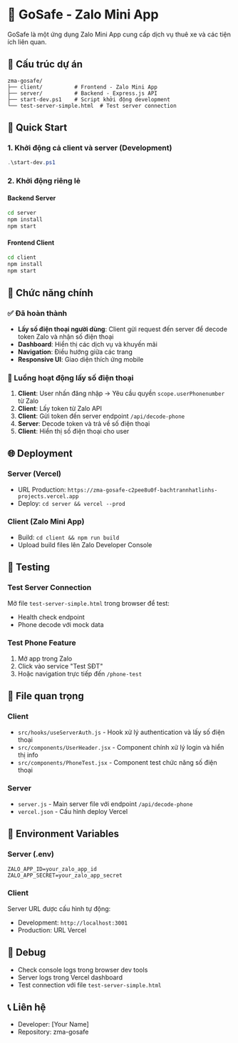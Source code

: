 # 🚗 GoSafe - Zalo Mini App

GoSafe là một ứng dụng Zalo Mini App cung cấp dịch vụ thuê xe và các tiện ích liên quan.

## 📁 Cấu trúc dự án

```
zma-gosafe/
├── client/          # Frontend - Zalo Mini App
├── server/          # Backend - Express.js API
├── start-dev.ps1    # Script khởi động development
└── test-server-simple.html  # Test server connection
```

## 🚀 Quick Start

### 1. Khởi động cả client và server (Development)
```powershell
.\start-dev.ps1
```

### 2. Khởi động riêng lẻ

#### Backend Server
```bash
cd server
npm install
npm start
```

#### Frontend Client
```bash
cd client
npm install
npm start
```

## 📱 Chức năng chính

### ✅ Đã hoàn thành
- **Lấy số điện thoại người dùng**: Client gửi request đến server để decode token Zalo và nhận số điện thoại
- **Dashboard**: Hiển thị các dịch vụ và khuyến mãi
- **Navigation**: Điều hướng giữa các trang
- **Responsive UI**: Giao diện thích ứng mobile

### 🔧 Luồng hoạt động lấy số điện thoại

1. **Client**: User nhấn đăng nhập → Yêu cầu quyền `scope.userPhonenumber` từ Zalo
2. **Client**: Lấy token từ Zalo API
3. **Client**: Gửi token đến server endpoint `/api/decode-phone`
4. **Server**: Decode token và trả về số điện thoại
5. **Client**: Hiển thị số điện thoại cho user

## 🌐 Deployment

### Server (Vercel)
- URL Production: `https://zma-gosafe-c2pee8u0f-bachtrannhatlinhs-projects.vercel.app`
- Deploy: `cd server && vercel --prod`

### Client (Zalo Mini App)
- Build: `cd client && npm run build`
- Upload build files lên Zalo Developer Console

## 🧪 Testing

### Test Server Connection
Mở file `test-server-simple.html` trong browser để test:
- Health check endpoint
- Phone decode với mock data

### Test Phone Feature
1. Mở app trong Zalo
2. Click vào service "Test SĐT" 
3. Hoặc navigation trực tiếp đến `/phone-test`

## 📂 File quan trọng

### Client
- `src/hooks/useServerAuth.js` - Hook xử lý authentication và lấy số điện thoại
- `src/components/UserHeader.jsx` - Component chính xử lý login và hiển thị info
- `src/components/PhoneTest.jsx` - Component test chức năng số điện thoại

### Server
- `server.js` - Main server file với endpoint `/api/decode-phone`
- `vercel.json` - Cấu hình deploy Vercel

## 🔧 Environment Variables

### Server (.env)
```
ZALO_APP_ID=your_zalo_app_id
ZALO_APP_SECRET=your_zalo_app_secret
```

### Client
Server URL được cấu hình tự động:
- Development: `http://localhost:3001`
- Production: URL Vercel

## 🐛 Debug

- Check console logs trong browser dev tools
- Server logs trong Vercel dashboard
- Test connection với file `test-server-simple.html`

## 📞 Liên hệ

- Developer: [Your Name]
- Repository: zma-gosafe

